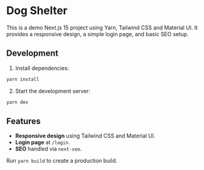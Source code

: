 # Dog Shelter

This is a demo Next.js 15 project using Yarn, Tailwind CSS and Material UI. It provides a responsive design, a simple login page, and basic SEO setup.

## Development

1. Install dependencies:

```bash
yarn install
```

2. Start the development server:

```bash
yarn dev
```

## Features

- **Responsive design** using Tailwind CSS and Material UI.
- **Login page** at `/login`.
- **SEO** handled via `next-seo`.

Run `yarn build` to create a production build.
